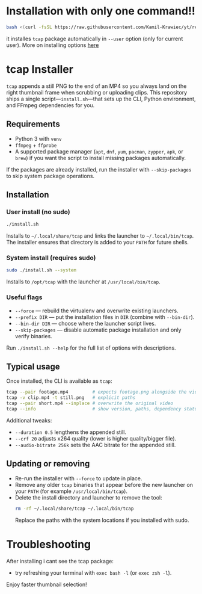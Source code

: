 # Installation with only one command!!

```bash
bash <(curl -fsSL https://raw.githubusercontent.com/Kamil-Krawiec/yt/refs/heads/master/tcap/install.sh) --user
```

it installes `tcap` package automatically in `--user` option (only for current user). More on installing options [here](https://github.com/Kamil-Krawiec/yt/blob/main/tcap/install.sh)

# tcap Installer

`tcap` appends a still PNG to the end of an MP4 so you always land on the right
thumbnail frame when scrubbing or uploading clips. This repository ships a
single script—`install.sh`—that sets up the CLI, Python environment, and
FFmpeg dependencies for you.

## Requirements

- Python 3 with `venv`
- `ffmpeg` + `ffprobe`
- A supported package manager (`apt`, `dnf`, `yum`, `pacman`, `zypper`, `apk`, or `brew`) if you want the script to install missing packages automatically.

If the packages are already installed, run the installer with
`--skip-packages` to skip system package operations.

## Installation

### User install (no sudo)
```bash
./install.sh
```
Installs to `~/.local/share/tcap` and links the launcher to `~/.local/bin/tcap`.
The installer ensures that directory is added to your `PATH` for future shells.

### System install (requires sudo)
```bash
sudo ./install.sh --system
```
Installs to `/opt/tcap` with the launcher at `/usr/local/bin/tcap`.

### Useful flags
- `--force` — rebuild the virtualenv and overwrite existing launchers.
- `--prefix DIR` — put the installation files in `DIR` (combine with `--bin-dir`).
- `--bin-dir DIR` — choose where the launcher script lives.
- `--skip-packages` — disable automatic package installation and only verify binaries.

Run `./install.sh --help` for the full list of options with descriptions.

## Typical usage
Once installed, the CLI is available as `tcap`:
```bash
tcap --pair footage.mp4         # expects footage.png alongside the video
tcap -v clip.mp4 -t still.png   # explicit paths
tcap --pair short.mp4 --inplace # overwrite the original video
tcap --info                     # show version, paths, dependency status
```

Additional tweaks:
- `--duration 0.5` lengthens the appended still.
- `--crf 20` adjusts x264 quality (lower is higher quality/bigger file).
- `--audio-bitrate 256k` sets the AAC bitrate for the appended still.

## Updating or removing
- Re-run the installer with `--force` to update in place.
- Remove any older `tcap` binaries that appear before the new launcher on your
  `PATH` (for example `/usr/local/bin/tcap`).
- Delete the install directory and launcher to remove the tool:
  ```bash
  rm -rf ~/.local/share/tcap ~/.local/bin/tcap
  ```
  Replace the paths with the system locations if you installed with sudo.

# Troubleshooting

After installing i cant see the tcap package:
- try refreshing your terminal with `exec bash -l` (or `exec zsh -l`).

Enjoy faster thumbnail selection!
